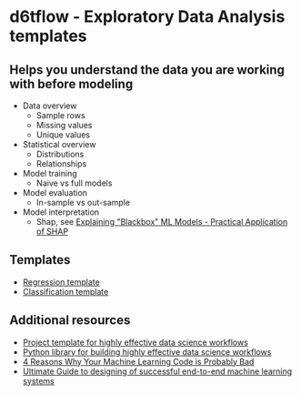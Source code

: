# d6tflow - Exploratory Data Analysis templates

## Helps you understand the data you are working with before modeling

* Data overview  
	* Sample rows  
	* Missing values  
	* Unique values  
* Statistical overview  
	* Distributions
	* Relationships
* Model training  
	* Naive vs full models  
* Model evaluation  
	* In-sample vs out-sample
* Model interpretation
	* Shap, see [Explaining "Blackbox" ML Models - Practical Application of SHAP](https://github.com/d6t/d6t-python/blob/master/blogs/blog-20200426-shapley.ipynb)

## Templates

* [Regression template](https://github.com/d6t/d6tflow-template-datasci/blob/master/template-reg-islr-ads.ipynb)  
* [Classification template](https://github.com/d6t/d6tflow-template-datasci/blob/master/template-class-uci-heart.ipynb)  

## Additional resources

* [Project template for highly effective data science workflows]( https://github.com/d6t/d6tflow-template)  
* [Python library for building highly effective data science workflows](https://github.com/d6t/d6tflow)  
* [4 Reasons Why Your Machine Learning Code is Probably Bad](https://github.com/d6t/d6t-python/blob/master/blogs/reasons-why-bad-ml-code.rst)  
* [Ultimate Guide to designing of successful end-to-end machine learning systems](https://github.com/d6t/d6t-python/blob/master/blogs/design-ml-e2e.md)

